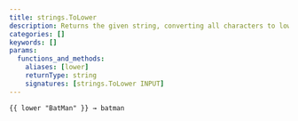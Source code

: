 ```yaml
---
title: strings.ToLower
description: Returns the given string, converting all characters to lowercase.
categories: []
keywords: []
params:
  functions_and_methods:
    aliases: [lower]
    returnType: string
    signatures: [strings.ToLower INPUT]
---
```


```go-html-template
{{ lower "BatMan" }} → batman
```

